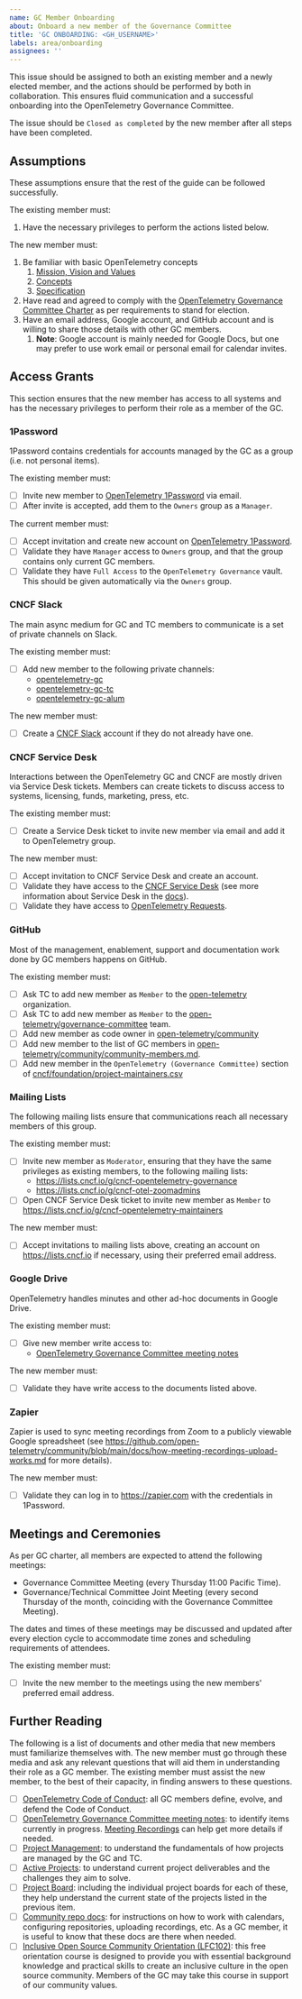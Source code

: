 ```yaml
---
name: GC Member Onboarding
about: Onboard a new member of the Governance Committee
title: 'GC ONBOARDING: <GH_USERNAME>'
labels: area/onboarding
assignees: ''
---
```


<!-- Please remember to change the title of this issue by replacing
<GH_USERNAME> with the actual GitHub username of the GC member to be
onboarded. -->

This issue should be assigned to both an existing member and a newly elected
member, and the actions should be performed by both in collaboration. This
ensures fluid communication and a successful onboarding into the
OpenTelemetry Governance Committee.

The issue should be `Closed as completed` by the new member after all steps
have been completed.

## Assumptions
These assumptions ensure that the rest of the guide can be followed
successfully.

The existing member must:

1. Have the necessary privileges to perform the actions listed below.

The new member must:

1. Be familiar with basic OpenTelemetry concepts
   1. [Mission, Vision and Values](https://opentelemetry.io/community/mission/)
   2. [Concepts](https://opentelemetry.io/docs/concepts/)
   3. [Specification](https://opentelemetry.io/docs/specs/otel/)
2. Have read and agreed to comply with the
   [OpenTelemetry Governance Committee Charter](../../governance-charter.md)
   as per requirements to stand for election.
3. Have an email address, Google account, and GitHub account and is willing
   to share those details with other GC members.
   1. **Note**: Google account is mainly needed for Google Docs, but one may
      prefer to use work email or personal email for calendar invites.


## Access Grants
This section ensures that the new member has access to all systems and has the
necessary privileges to perform their role as a member of the GC.

### 1Password
1Password contains credentials for accounts managed by the GC as a group (i.e.
not personal items).

The existing member must:

- [ ] Invite new member to [OpenTelemetry 1Password](https://opentelemetry.1password.com)
      via email.
- [ ] After invite is accepted, add them to the `Owners` group as a `Manager`.

The  current member must:

- [ ] Accept invitation and create new account on [OpenTelemetry 1Password](https://opentelemetry.1password.com).
- [ ] Validate they have `Manager` access to `Owners` group, and that the group
      contains only current GC members.
- [ ] Validate they have `Full Access` to the `OpenTelemetry Governance` vault.
      This should be given automatically via the `Owners` group.

### CNCF Slack
The main async medium for GC and TC members to communicate is a set of private
channels on Slack.

The existing member must:

- [ ] Add new member to the following private channels:
  - [opentelemetry-gc](https://cloud-native.slack.com/archives/C01S673T1NE)
  - [opentelemetry-gc-tc](https://cloud-native.slack.com/archives/C02KF2PPUV9)
  - [opentelemetry-gc-alum](https://cloud-native.slack.com/archives/C02KBUGC685)

The new member must:

- [ ] Create a [CNCF Slack](https://slack.cncf.io/) account if they do not
  already have one.

### CNCF Service Desk
Interactions between the OpenTelemetry GC and CNCF are mostly driven via Service
Desk tickets. Members can create tickets to discuss access to systems, licensing,
funds, marketing, press, etc.

The existing member must:

- [ ] Create a Service Desk ticket to invite new member via email and add it to
  OpenTelemetry group.

The new member must:

- [ ] Accept invitation to CNCF Service Desk and create an account.
- [ ] Validate they have access to the [CNCF Service Desk](https://cncfservicedesk.atlassian.net/servicedesk/customer/portals)
  (see more information about Service Desk in the [docs](https://github.com/cncf/servicedesk#readme)).
- [ ] Validate they have access to [OpenTelemetry Requests](https://cncfservicedesk.atlassian.net/servicedesk/customer/user/requests?page=1&reporter=org-31).

### GitHub
Most of the management, enablement, support and documentation work done by GC
members happens on GitHub.

The existing member must:

- [ ] Ask TC to add new member as `Member` to the [open-telemetry](https://github.com/open-telemetry/)
  organization.
- [ ] Ask TC to add new member as `Member` to the [open-telemetry/governance-committee](https://github.com/orgs/open-telemetry/teams/governance-committee)
  team.
- [ ] Add new member as code owner in [open-telemetry/community](https://github.com/open-telemetry/community/blob/main/CODEOWNERS)
- [ ] Add new member to the list of GC members in [open-telemetry/community/community-members.md](https://github.com/open-telemetry/community/blob/main/community-members.md).
- [ ] Add new member in the `OpenTelemetry (Governance Committee)` section of [cncf/foundation/project-maintainers.csv](https://github.com/cncf/foundation/blob/main/project-maintainers.csv)

### Mailing Lists
The following mailing lists ensure that communications reach all necessary
members of this group.

The existing member must:

- [ ] Invite new member as `Moderator`, ensuring that they have the same
  privileges as existing members, to the following mailing lists:
  - https://lists.cncf.io/g/cncf-opentelemetry-governance
  - https://lists.cncf.io/g/cncf-otel-zoomadmins
- [ ] Open CNCF Service Desk ticket to invite new member as `Member` to 
  https://lists.cncf.io/g/cncf-opentelemetry-maintainers

The new member must:
- [ ] Accept invitations to mailing lists above, creating an account on https://lists.cncf.io
  if necessary, using their preferred email address.

### Google Drive
OpenTelemetry handles minutes and other ad-hoc documents in Google Drive.

The existing member must:

- [ ] Give new member write access to:
  - [OpenTelemetry Governance Committee meeting notes](https://docs.google.com/document/d/1-23Sf7-xZK3OL5Ogv2pK0NP9YotlSa0PKU9bvvtQwp8)

The new member must:

- [ ] Validate they have write access to the documents listed above.

### Zapier
Zapier is used to sync meeting recordings from Zoom to a publicly viewable
Google spreadsheet (see https://github.com/open-telemetry/community/blob/main/docs/how-meeting-recordings-upload-works.md
for more details).

The new member must:
- [ ] Validate they can log in to https://zapier.com with the credentials in 1Password.

## Meetings and Ceremonies
As per GC charter, all members are expected to attend the following meetings:

- Governance Committee Meeting (every Thursday 11:00 Pacific Time).
- Governance/Technical Committee Joint Meeting (every second Thursday of the month,
  coinciding with the Governance Committee Meeting).

The dates and times of these meetings may be discussed and updated after every
election cycle to accommodate time zones and scheduling requirements of attendees.

The existing member must:
- [ ] Invite the new member to the meetings using the new members' preferred
  email address.

## Further Reading
The following is a list of documents and other media that new members must
familiarize themselves with. The new member must go through these media and ask
any relevant questions that will aid them in understanding their role as a GC
member. The existing member must assist the new member, to the best of their
capacity, in finding answers to these questions.

- [ ] [OpenTelemetry Code of Conduct](https://github.com/open-telemetry/community/blob/main/code-of-conduct.md):
  all GC members define, evolve, and defend the Code of Conduct.
- [ ] [OpenTelemetry Governance Committee meeting notes](https://docs.google.com/document/d/1-23Sf7-xZK3OL5Ogv2pK0NP9YotlSa0PKU9bvvtQwp8):
  to identify items currently in progress. [Meeting Recordings](https://docs.google.com/spreadsheets/d/1SYKfjYhZdm2Wh2Cl6KVQalKg_m4NhTPZqq-8SzEVO6s)
  can help get more details if needed.
- [ ] [Project Management](https://github.com/open-telemetry/community/blob/main/project-management.md):
  to understand the fundamentals of how projects are managed by the GC and TC.
- [ ] [Active Projects](https://github.com/open-telemetry/community/tree/main/projects):
  to understand current project deliverables and the challenges they aim to
  solve.
- [ ] [Project Board](https://github.com/orgs/open-telemetry/projects/29):
  including the individual project boards for each of these, they help
  understand the current state of the projects listed in the previous item.
- [ ] [Community repo docs](https://github.com/open-telemetry/community/tree/main/docs):
  for instructions on how to work with calendars, configuring repositories,
  uploading recordings, etc. As a GC member, it is useful to know that these 
  docs are there when needed.
- [ ] [Inclusive Open Source Community Orientation (LFC102)](https://training.linuxfoundation.org/training/inclusive-open-source-community-orientation-lfc102/):
  this free orientation course is designed to provide you with essential
  background knowledge and practical skills to create an inclusive culture
  in the open source community. Members of the GC may take this course in
  support of our community values.
